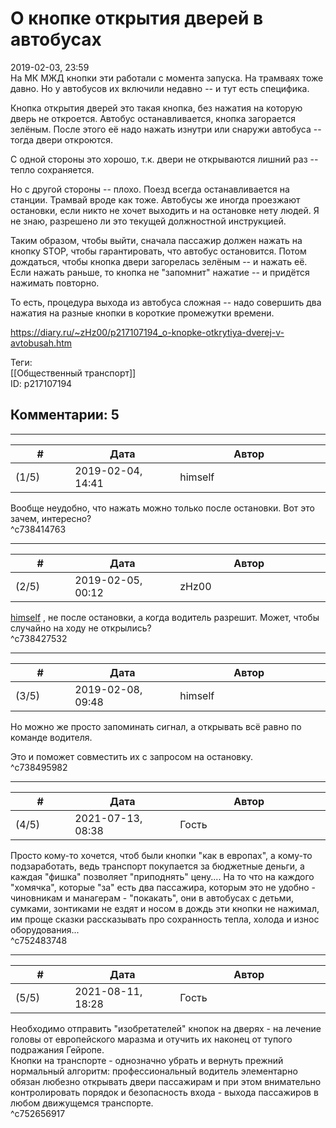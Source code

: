 О кнопке открытия дверей в автобусах
====================================

  
2019-02-03, 23:59  
 На МК МЖД кнопки эти работали с момента запуска. На трамваях тоже давно. Но у автобусов их включили недавно -- и тут есть специфика.   
   
 Кнопка открытия дверей это такая кнопка, без нажатия на которую дверь не откроется. Автобус останавливается, кнопка загорается зелёным. После этого её надо нажать изнутри или снаружи автобуса -- тогда двери откроются.   
   
 С одной стороны это хорошо, т.к. двери не открываются лишний раз -- тепло сохраняется.   
   
 Но с другой стороны -- плохо. Поезд всегда останавливается на станции. Трамвай вроде как тоже. Автобусы же иногда проезжают остановки, если никто не хочет выходить и на остановке нету людей. Я не знаю, разрешено ли это текущей должностной инструкцией.   
   
 Таким образом, чтобы выйти, сначала пассажир должен нажать на кнопку STOP, чтобы гарантировать, что автобус остановится. Потом дождаться, чтобы кнопка двери загорелась зелёным -- и нажать её. Если нажать раньше, то кнопка не "запомнит" нажатие -- и придётся нажимать повторно.   
   
 То есть, процедура выхода из автобуса сложная -- надо совершить два нажатия на разные кнопки в короткие промежутки времени.   
  
<https://diary.ru/~zHz00/p217107194_o-knopke-otkrytiya-dverej-v-avtobusah.htm>  
  
Теги:  
[[Общественный транспорт]]  
ID: p217107194  


Комментарии: 5
--------------

  


---



|         #         |              Дата              |                     Автор                     |           ID           |
| --- | --- | --- | --- |
| (1/5) | 2019-02-04, 14:41 | himself | c738414763 |

  
 Вообще неудобно, что нажать можно только после остановки. Вот это зачем, интересно?   
 ^c738414763

---



|         #         |              Дата              |                     Автор                     |           ID           |
| --- | --- | --- | --- |
| (2/5) | 2019-02-05, 00:12 | zHz00 | c738427532 |

  
  [himself](http://himself.diary.ru "void")  , не после остановки, а когда водитель разрешит. Может, чтобы случайно на ходу не открылись?   
 ^c738427532

---



|         #         |              Дата              |                     Автор                     |           ID           |
| --- | --- | --- | --- |
| (3/5) | 2019-02-08, 09:48 | himself | c738495982 |

  
 Но можно же просто запоминать сигнал, а открывать всё равно по команде водителя.   
   
 Это и поможет совместить их с запросом на остановку.   
 ^c738495982

---



|         #         |              Дата              |                     Автор                     |           ID           |
| --- | --- | --- | --- |
| (4/5) | 2021-07-13, 08:38 | Гость | c752483748 |

  
 Просто кому-то хочется, чтоб были кнопки "как в европах", а кому-то подзаработать, ведь транспорт покупается за бюджетные деньги, а каждая "фишка" позволяет "приподнять" цену.... На то что на каждого "хомячка", которые "за" есть два пассажира, которым это не удобно - чиновникам и манагерам - "покакать", они в автобусах с детьми, сумками, зонтиками не ездят и носом в дождь эти кнопки не нажимал, им проще сказки рассказывать про сохранность тепла, холода и износ оборудования...   
 ^c752483748

---



|         #         |              Дата              |                     Автор                     |           ID           |
| --- | --- | --- | --- |
| (5/5) | 2021-08-11, 18:28 | Гость | c752656917 |

  
 Необходимо отправить "изобретателей" кнопок на дверях - на лечение головы от европейского маразма и отучить их наконец от тупого подражания Гейропе.   
 Кнопки на транспорте - однозначно убрать и вернуть прежний нормальный алгоритм: профессиональный водитель элементарно обязан любезно открывать двери пассажирам и при этом внимательно контролировать порядок и безопасность входа - выхода пассажиров в любом движущемся транспорте.   
 ^c752656917